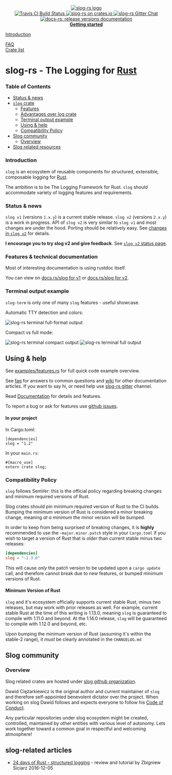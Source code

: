 <p align="center">

  <a href="https://github.com/slog-rs/slog">
  <img src="https://cdn.rawgit.com/slog-rs/misc/master/media/slog.svg" alt="slog-rs logo">
  </a>
  <br>

  <a href="https://travis-ci.org/slog-rs/slog">
      <img src="https://img.shields.io/travis/slog-rs/slog/master.svg" alt="Travis CI Build Status">
  </a>

  <a href="https://crates.io/crates/slog">
      <img src="https://img.shields.io/crates/d/slog.svg" alt="slog-rs on crates.io">
  </a>

  <a href="https://gitter.im/slog-rs/slog">
      <img src="https://img.shields.io/gitter/room/slog-rs/slog.svg" alt="slog-rs Gitter Chat">
  </a>

  <a href="https://docs.rs/releases/search?query=slog-">
      <img src="https://docs.rs/slog/badge.svg" alt="docs-rs: release versions documentation">
  </a>
  <br>
    <strong><a href="https://github.com/slog-rs/slog/wiki/Getting-started">Getting started</a></strong>

  <a href="//github.com/slog-rs/slog/wiki/Introduction-to-structured-logging-with-slog">Introduction</a>

  <a href="//github.com/slog-rs/slog/wiki/FAQ">FAQ</a>
  <br>
  <a href="https://crates.io/search?q=slog">Crate list</a>
</p>

# slog-rs - The Logging for [Rust][rust]

### Table of Contents

* [Status & news](#status--news)
* [`slog` crate](#slog-crate)
  * [Features](#features)
  * [Advantages over log crate](#advantages-over-log-crate)
  * [Terminal output example](#terminal-output-example)
  * [Using & help](#using--help)
  * [Compatibility Policy](#compatibility-policy)
* [Slog community](#slog-community)
  * [Overview](#overview)
* [Slog related resources](#slog-related-resources)

### Introduction

`slog` is an ecosystem of reusable components for structured, extensible,
composable logging for [Rust][rust].

The ambition is to be The Logging Framework for Rust. `slog` should accommodate
variety of logging features and requirements.

### Status & news

`slog v1` (versions `1.x.y`) is a current stable release. `slog v2` (versions
`2.x.y`) is a work in progress. API of `slog v2` is very similar to `slog v1`
and most changes are under the hood. Porting should be relatively easy. See
[changes in `slog v2`](https://github.com/slog-rs/slog/wiki/Changes-in-slog-v2)
for details.

**I encourage you to try slog v2 and give feedback**. See
[`slog v2` status page](https://github.com/slog-rs/slog/wiki/slog-v2-status).

### Features & technical documentation

Most of interesting documentation is using rustdoc itself.

You can view on [docs.rs/slog for v1](https://docs.rs/slog/1/) or [docs.rs/slog
for v2](https://docs.rs/slog/2/).

### Terminal output example

`slog-term` is only one of many `slog` features - useful showcase.

Automatic TTY detection and colors:

![slog-rs terminal full-format output](http://i.imgur.com/IUe80gU.png)

Compact vs full mode:

![slog-rs terminal compact output](http://i.imgur.com/P9u2sWP.png)
![slog-rs terminal full output](http://i.imgur.com/ENiy5H9.png)


## Using & help

See
[examples/features.rs](https://github.com/slog-rs/misc/blob/master/examples/features.rs)
for full quick code example overview.

See [faq] for answers to common questions and [wiki] for other documentation
articles. If you want to say hi, or need help use [slog-rs gitter] channel.

Read [Documentation](https://docs.rs/slog/) for details and features.

To report a bug or ask for features use [github issues][issues].

[faq]: https://github.com/slog-rs/slog/wiki/FAQ
[wiki]: https://github.com/slog-rs/slog/wiki/
[rust]: http://rust-lang.org
[slog-rs gitter]: https://gitter.im/slog-rs/slog
[issues]: //github.com/slog-rs/slog/issues

#### In your project

In Cargo.toml:

```
[dependencies]
slog = "1.2"
```

In your `main.rs`:

```
#[macro_use]
extern crate slog;
```

### Compatibility Policy

`slog` follows SemVer: this is the official policy regarding breaking changes
and minimum required versions of Rust.

Slog crates should pin minimum required version of Rust to the CI builds.
Bumping the minimum version of Rust is considered a minor breaking change,
meaning *at a minimum* the minor version will be bumped.

In order to keep from being surprised of breaking changes, it is **highly**
recommended to use the `~major.minor.patch` style in your `Cargo.toml` if you
wish to target a version of Rust that is *older* than current stable minus two
releases:

```toml
[dependencies]
slog = "~1.3.0"
```

This will cause *only* the patch version to be updated upon a `cargo update`
call, and therefore cannot break due to new features, or bumped minimum
versions of Rust.

#### Minimum Version of Rust

`slog` and it's ecosystem officially supports current stable Rust, minus
two releases, but may work with prior releases as well. For example, current
stable Rust at the time of this writing is 1.13.0, meaning `slog` is guaranteed
to compile with 1.11.0 and beyond.  At the 1.14.0 release, `slog` will be
guaranteed to compile with 1.12.0 and beyond, etc.

Upon bumping the minimum version of Rust (assuming it's within the stable-2
range), it *must* be clearly annotated in the `CHANGELOG.md`


## Slog community

### Overview

Slog related crates are hosted under [slog github
organization](https://github.com/slog-rs).

Dawid Ciężarkiewicz is the original author and current maintainer of `slog` and
therefore self-appointed benevolent dictator over the project. When working on
slog Dawid follows and expects everyone to follow his [Code of
Conduct](https://github.com/dpc/public/blob/master/COC.md).

Any particular repositories under slog ecosystem might be created, controlled,
maintained by other entities with various level of autonomy. Lets work together
toward a common goal in respectful and welcoming atmosphere!

## slog-related articles

* [24 days of Rust - structured logging](https://siciarz.net/24-days-rust-structured-logging/) - review and tutorial by Zbigniew Siciarz 2016-12-05
